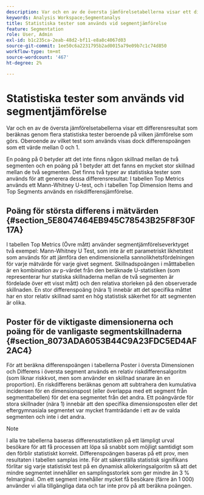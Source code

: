 ```yaml
---
description: Var och en av de översta jämförelsetabellerna visar ett differensresultat som beräknas genom flera statistiska tester beroende på vilken jämförelse som görs. Oberoende av vilket test som används visas dock differenspoängen som ett värde mellan 0 och 1.
keywords: Analysis Workspace;Segmentanalys
title: Statistiska tester som används vid segmentjämförelse
feature: Segmentation
role: User, Admin
exl-id: b1c235ca-2eab-48d2-bf11-e8a8c4067d03
source-git-commit: 1ee50c6a2231795b2ad0015a79e09b7c1c74d850
workflow-type: tm+mt
source-wordcount: '467'
ht-degree: 2%

---
```


# Statistiska tester som används vid segmentjämförelse

Var och en av de översta jämförelsetabellerna visar ett differensresultat som beräknas genom flera statistiska tester beroende på vilken jämförelse som görs. Oberoende av vilket test som används visas dock differenspoängen som ett värde mellan 0 och 1.

En poäng på 0 betyder att det inte finns någon skillnad mellan de två segmenten och en poäng på 1 betyder att det fanns en mycket stor skillnad mellan de två segmenten. Det finns två typer av statistiska tester som används för att generera dessa differensresultat: I tabellen Top Metrics används ett Mann-Whitney U-test, och i tabellen Top Dimension Items and Top Segments används en riskdifferensjämförelse.

## Poäng för största differens i mätvärden {#section_5E8047464EB945C78543B25F8F30F17A}

I tabellen Top Metrics (Övre mått) använder segmentjämförelseverktyget två exempel: Mann-Whitney U Test, som inte är ett parametriskt likhetstest som används för att jämföra den endimensionella sannolikhetsfördelningen för varje mätvärde för varje givet segment. Skillnadspoängen i måtttabellen är en kombination av p-värdet från den beräknade U-statistiken (som representerar hur statiska skillnaderna mellan de två segmenten är fördelade över ett visst mått) och den relativa storleken på den observerade skillnaden. En stor differenspoäng (nära 1) innebär att det specifika måttet har en stor relativ skillnad samt en hög statistisk säkerhet för att segmenten är olika.

## Poster för de viktigaste dimensionerna och poäng för de vanligaste segmentskillnaderna {#section_8073ADA6053B44C9A23FDC5ED4AF2AC4}

För att beräkna differenspoängen i tabellerna Poster i översta Dimensionen och Differens i översta segment används en relativ riskdifferensalgoritm (som liknar riskkvot, men som använder en skillnad snarare än en proportion). En riskdifferens beräknas genom att subtrahera den kumulativa incidensen för en dimensionspost (eller överlappa med ett segment från segmenttabellen) för det ena segmentet från det andra. Ett poängvärde för stora skillnader (nära 1) innebär att den specifika dimensionsposten eller det eftergymnasiala segmentet var mycket framträdande i ett av de valda segmenten och inte i det andra.

>[!NOTE]
>
>I alla tre tabellerna baseras differensstatistiken på ett lämpligt urval besökare för att få processen att löpa så snabbt som möjligt samtidigt som den förblir statistiskt korrekt. Differenspoängen baseras på ett prov, men resultaten i tabellen samplas inte. För att säkerställa statistisk signifikans förlitar sig varje statistiskt test på en dynamisk allokeringsalgoritm så att det mindre segmentet innehåller en samplingsstorlek som ger mindre än 3 % felmarginal. Om ett segment innehåller mycket få besökare (färre än 1 000) använder vi alla tillgängliga data och tar inte prov på att beräkna poängen.
